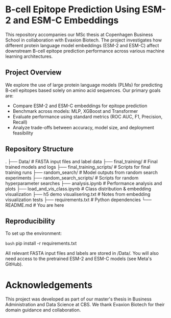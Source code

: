 # B-cell Epitope Prediction Using ESM-2 and ESM-C Embeddings

This repository accompanies our MSc thesis at Copenhagen Business School in collaboration with Evaxion Biotech. The project investigates how different protein language model embeddings (ESM-2 and ESM-C) affect downstream B-cell epitope prediction performance across various machine learning architectures.

## Project Overview

We explore the use of large protein language models (PLMs) for predicting B-cell epitopes based solely on amino acid sequences. Our primary goals are:

- Compare ESM-2 and ESM-C embeddings for epitope prediction  
- Benchmark across models: MLP, XGBoost and Transformer  
- Evaluate performance using standard metrics (ROC AUC, F1, Precision, Recall)  
- Analyze trade-offs between accuracy, model size, and deployment feasibility  

## Repository Structure

.
├── Data/ # FASTA input files and label data
├── final_training/ # Final trained models and logs
├── final_training_scripts/ # Scripts for final training runs
├── random_search/ # Model outputs from random search experiments
├── random_search_scripts/ # Scripts for random hyperparameter searches
├── analysis.ipynb # Performance analysis and plots
├── load_and_vis_class.ipynb # Class distribution & embedding visualization
├── h5 demo visualisering.txt # Notes from embedding visualization tests
├── requirements.txt # Python dependencies
└── README.md # You are here


## Reproducibility

To set up the environment:

```bash```
pip install -r requirements.txt

All relevant FASTA input files and labels are stored in /Data/.
You will also need access to the pretrained ESM-2 and ESM-C models (see Meta's GitHub).

# Acknowledgements
This project was developed as part of our master's thesis in Business Administration and Data Science at CBS. We thank Evaxion Biotech for their domain guidance and collaboration.